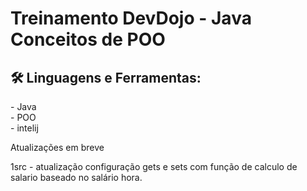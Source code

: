 <h1> Treinamento DevDojo - Java Conceitos de POO </h1>

<h2> 🛠 Linguagens e Ferramentas:</h2>
- Java <br>
- POO <br>
- intelij<br>

Atualizações em breve

1src - atualização configuração gets e sets com função de calculo de salario baseado no salário hora.
